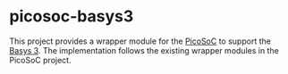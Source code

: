 # picosoc-basys3

This project provides a wrapper module for the [PicoSoC](https://github.com/cliffordwolf/picorv32/tree/master/picosoc) to support the [Basys 3](https://reference.digilentinc.com/reference/programmable-logic/basys-3/start). The implementation follows the existing wrapper modules in the PicoSoC project.
